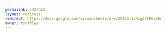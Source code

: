 ```yaml
---
permalink: s42/h23
layout: redirect
redirect: https://docs.google.com/spreadsheets/d/e/2PACX-1vRzgQ7IP6qkDnAgxlJR2Nmedbm0alW1yf3SHoj7TdYysEK-P1NjNe8IGivTvmFviQN2-gCD31hSW4yJ/pubhtml
owner: truffles
---
```

